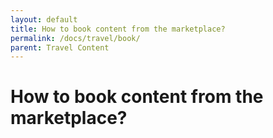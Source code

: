 ```yaml
---
layout: default
title: How to book content from the marketplace?
permalink: /docs/travel/book/
parent: Travel Content
---
```


# How to book content from the marketplace?